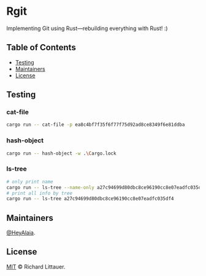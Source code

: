# Rgit

Implementing Git using Rust—rebuilding everything with Rust! :)

## Table of Contents

- [Testing](#testing)
- [Maintainers](#maintainers)
- [License](#license)

## Testing

### cat-file
```bash
cargo run -- cat-file -p ea8c4bf7f35f6f77f75d92ad8ce8349f6e81ddba
```

### hash-object
```bash
cargo run -- hash-object -w .\Cargo.lock
```

### ls-tree
```bash
# only print name
cargo run -- ls-tree --name-only a27c94699d80dbc8ce96190cc8e07eadfc035df4
# print all info by tree
cargo run -- ls-tree a27c94699d80dbc8ce96190cc8e07eadfc035df4
```

## Maintainers

[@HeyAlaia](https://github.com/HeyAlaia).

## License

[MIT](LICENSE) © Richard Littauer.
